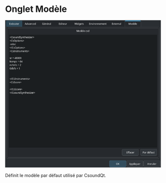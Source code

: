 # Onglet Modèle
![](../02-images-configuration/08-onglet-modele.png)

Définit le modèle par défaut utilisé par CsoundQt.